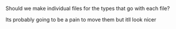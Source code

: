 Should we make individual files for the types that go with each file?


Its probably going to be a pain to move them but itll look nicer